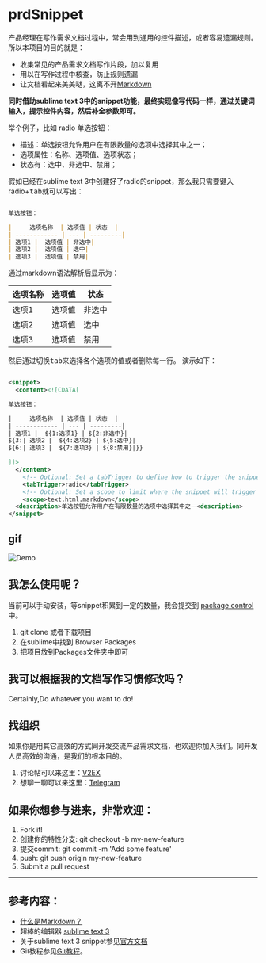 # prdSnippet

产品经理在写作需求文档过程中，常会用到通用的控件描述，或者容易遗漏规则。所以本项目的目的就是：

* 收集常见的产品需求文档写作片段，加以复用
* 用以在写作过程中核查，防止规则遗漏
* 让文档看起来美美哒，这离不开[Markdown](https://zh.wikipedia.org/zh-cn/Markdown)

**同时借助sublime text 3中的snippet功能，最终实现像写代码一样，通过关键词输入，提示控件内容，然后补全参数即可。**

举个例子，比如 radio 单选按钮：

* 描述：单选按钮允许用户在有限数量的选项中选择其中之一；
* 选项属性：名称、选项值、选项状态；
* 状态有：选中、非选中、禁用；

假如已经在sublime text 3中创建好了radio的snippet，那么我只需要键入radio+<kbd>tab</kbd>就可以写出：

```markdown

单选按钮：

|     选项名称  | 选项值 | 状态  |
| ------------ | --- | ---------|
| 选项1 |  选项值 | 非选中|
| 选项2 |  选项值 | 选中|
| 选项3 |  选项值 | 禁用|

```

通过markdown语法解析后显示为：


|     选项名称  | 选项值 | 状态  |
| ------------ | --- | ---------|
| 选项1 |  选项值 | 非选中|
| 选项2 |  选项值 | 选中|
| 选项3 |  选项值 | 禁用|

然后通过切换<kbd>tab</kbd>来选择各个选项的值或者删除每一行。
演示如下：



```xml

<snippet>
  <content><![CDATA[

单选按钮：

|     选项名称  | 选项值 | 状态  |
| ------------ | --- | ---------|
| 选项1 |  ${1:选项1} | ${2:非选中}|
${3:| 选项2 |  ${4:选项2} | ${5:选中}|
${6:| 选项3 |  ${7:选项3} | ${8:禁用}|}}

]]>
  </content>
	<!-- Optional: Set a tabTrigger to define how to trigger the snippet -->
	<tabTrigger>radio</tabTrigger>
	<!-- Optional: Set a scope to limit where the snippet will trigger -->
	<scope>text.html.markdown</scope>
  <description>单选按钮允许用户在有限数量的选项中选择其中之一<description>
</snippet>

```
## gif 

![Demo](https://github.com/renxiangbin/prdSnippet/blob/master/radio_test.gif)

## 我怎么使用呢？

当前可以手动安装，等snippet积累到一定的数量，我会提交到 [package control](https://packagecontrol.io/browse)中。

1. git clone 或者下载项目
2. 在sublime中找到 Browser Packages
3. 把项目放到Packages文件夹中即可

## 我可以根据我的文档写作习惯修改吗？

Certainly,Do whatever you want to do!



## 找组织

如果你是用其它高效的方式同开发交流产品需求文档，也欢迎你加入我们。同开发人员高效的沟通，是我们的根本目的。

1. 讨论帖可以来这里：[V2EX](https://www.v2ex.com/t/427898)
2. 想聊一聊可以来这里：[Telegram](https://t.me/joinchat/EukrYA1RDmDQ4qhYNosiwg)

## 如果你想参与进来，非常欢迎：

1. Fork it!
2. 创建你的特性分支: git checkout -b my-new-feature
3. 提交commit: git commit -m 'Add some feature'
4. push: git push origin my-new-feature
5. Submit a pull request

---

## 参考内容：

- [什么是Markdown？](https://zh.wikipedia.org/zh-cn/Markdown)
- 超棒的编辑器 [sublime text 3](https://www.sublimetext.com/)
- 关于sublime text 3 snippet参见[官方文档](http://sublimetext.info/docs/en/extensibility/snippets.html)
- Git教程参见[Git教程](https://www.liaoxuefeng.com/wiki/0013739516305929606dd18361248578c67b8067c8c017b000)。

